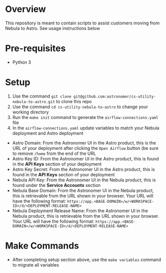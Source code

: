 # Overview
This repository is meant to contain scripts to assist customers moving from Nebula to Astro. See usage instructions below

# Pre-requisites
- Python 3

# Setup
  1. Use the command `git clone git@github.com:astronomer/cs-utility-nebula-to-astro.git` to clone this repo
  2. Use the command `cd cs-utility-nebula-to-astro` to change your working directory
  3. Run the `make init` command to generate the `airflow-connections.yaml` file
  4. In the `airflow-connections.yaml` update variables to match your Nebula deployment and Astro deployment
 
  - Astro Domain: From the Astronomer UI in the Astro product, this is the URL of your deployment after clicking the `Open Airflow` button (be sure to remove `/home` from the end of the URL
  - Astro Key ID: From the Astronomer UI in the Astro product, this is found in the **API Keys** section of your deployment
  - Astro Key Secret: From the Astronomer UI in the Astro product, this is found in the **API Keys** section of your deployment
  - Nebula API Key: From the Astronomer UI in the Nebula product, this is found under the **Service Accounts** section
  - Nebula Base Domain: From the Astronomer UI in the Nebula product, this is retrievable from the URL shown in your browser. Your URL will have the following format: `https://app.<BASE-DOMAIN>/w/<WORKSPACE-ID>/d/<DEPLOYMENT-RELEASE-NAME>`
  - Nebula Deployment Release Name: From the Astronomer UI in the Nebula product, this is retrievable from the URL shown in your browser. Your URL will have the following format: `https://app.<BASE-DOMAIN>/w/<WORKSPACE-ID>/d/<DEPLOYMENT-RELEASE-NAME>`

# Make Commands
- After completing setup section above, use the `make variables` command to migrate all variables
